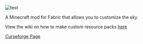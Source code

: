 ![test](https://i.imgur.com/R67eF8R.png)

A Minecraft mod for Fabric that allows you to customize the sky.

View the wiki on how to make custom resource packs [here](https://github.com/fishcute/Celestial/wiki)

[Curseforge Page](https://www.curseforge.com/minecraft/mc-mods/celestial)
